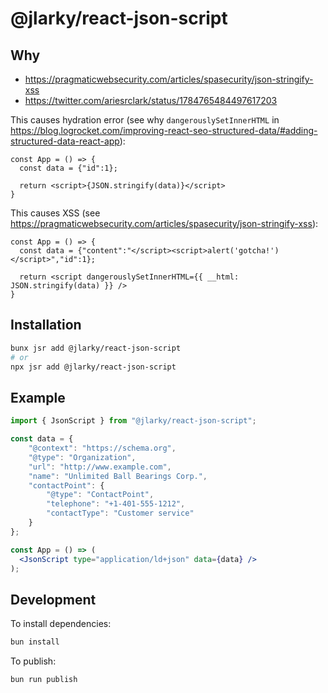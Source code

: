 # @jlarky/react-json-script

## Why

- https://pragmaticwebsecurity.com/articles/spasecurity/json-stringify-xss
- https://twitter.com/ariesrclark/status/1784765484497617203

This causes hydration error (see why `dangerouslySetInnerHTML` in https://blog.logrocket.com/improving-react-seo-structured-data/#adding-structured-data-react-app):

```tsx
const App = () => {
  const data = {"id":1};

  return <script>{JSON.stringify(data)}</script>
}
```

This causes XSS (see https://pragmaticwebsecurity.com/articles/spasecurity/json-stringify-xss):

```tsx
const App = () => {
  const data = {"content":"</script><script>alert('gotcha!')</script>","id":1};

  return <script dangerouslySetInnerHTML={{ __html: JSON.stringify(data) }} />
}
```

## Installation

```bash
bunx jsr add @jlarky/react-json-script
# or
npx jsr add @jlarky/react-json-script
```

## Example

```jsx
import { JsonScript } from "@jlarky/react-json-script";

const data = {
    "@context": "https://schema.org",
    "@type": "Organization",
    "url": "http://www.example.com",
    "name": "Unlimited Ball Bearings Corp.",
    "contactPoint": {
        "@type": "ContactPoint",
        "telephone": "+1-401-555-1212",
        "contactType": "Customer service"
    }
};

const App = () => (
  <JsonScript type="application/ld+json" data={data} />
);
```

## Development

To install dependencies:

```bash
bun install
```

To publish:

```bash
bun run publish
```
